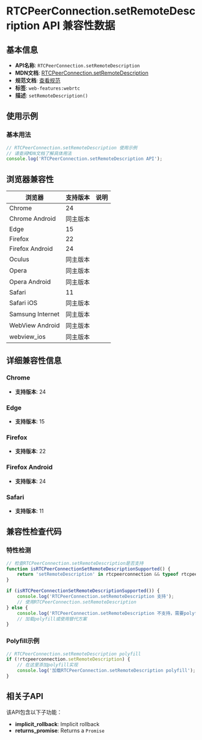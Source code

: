 # RTCPeerConnection.setRemoteDescription API 兼容性数据

## 基本信息

- **API名称**: `RTCPeerConnection.setRemoteDescription`
- **MDN文档**: [RTCPeerConnection.setRemoteDescription](https://developer.mozilla.org/docs/Web/API/RTCPeerConnection/setRemoteDescription)
- **规范文档**: [查看规范](https://w3c.github.io/webrtc-pc/#dom-peerconnection-setremotedescription)
- **标签**: `web-features:webrtc`
- **描述**: `setRemoteDescription()`

## 使用示例

### 基本用法

```javascript
// RTCPeerConnection.setRemoteDescription 使用示例
// 请查阅MDN文档了解具体用法
console.log('RTCPeerConnection.setRemoteDescription API');
```

## 浏览器兼容性

| 浏览器 | 支持版本 | 说明 |
|--------|----------|------|
| Chrome | 24 |  |
| Chrome Android | 同主版本 |  |
| Edge | 15 |  |
| Firefox | 22 |  |
| Firefox Android | 24 |  |
| Oculus | 同主版本 |  |
| Opera | 同主版本 |  |
| Opera Android | 同主版本 |  |
| Safari | 11 |  |
| Safari iOS | 同主版本 |  |
| Samsung Internet | 同主版本 |  |
| WebView Android | 同主版本 |  |
| webview_ios | 同主版本 |  |

## 详细兼容性信息

### Chrome

- **支持版本**: 24

### Edge

- **支持版本**: 15

### Firefox

- **支持版本**: 22

### Firefox Android

- **支持版本**: 24

### Safari

- **支持版本**: 11

## 兼容性检查代码

### 特性检测

```javascript
// 检查RTCPeerConnection.setRemoteDescription是否支持
function isRTCPeerConnectionSetRemoteDescriptionSupported() {
    return 'setRemoteDescription' in rtcpeerconnection && typeof rtcpeerconnection.setRemoteDescription === 'function';
}

if (isRTCPeerConnectionSetRemoteDescriptionSupported()) {
    console.log('RTCPeerConnection.setRemoteDescription 支持');
    // 使用RTCPeerConnection.setRemoteDescription
} else {
    console.log('RTCPeerConnection.setRemoteDescription 不支持，需要polyfill');
    // 加载polyfill或使用替代方案
}
```

### Polyfill示例

```javascript
// RTCPeerConnection.setRemoteDescription polyfill
if (!rtcpeerconnection.setRemoteDescription) {
    // 在这里添加polyfill实现
    console.log('加载RTCPeerConnection.setRemoteDescription polyfill');
}
```

## 相关子API

该API包含以下子功能：

- **implicit_rollback**: Implicit rollback
- **returns_promise**: Returns a `Promise`

